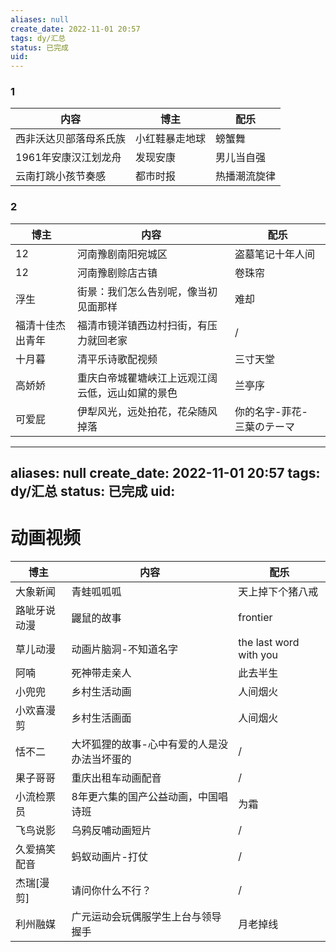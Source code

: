 ```yaml
---
aliases: null
create_date: 2022-11-01 20:57
tags: dy/汇总
status: 已完成
uid: 
---
```



### 1

| 内容 | 博主 | 配乐 |
| --- | --- | --- |
| 西非沃达贝部落母系氏族 | 小红鞋暴走地球 | 螃蟹舞 |
| 1961年安康汉江划龙舟 | 发现安康 | 男儿当自强 |
| 云南打跳小孩节奏感 | 都市时报 | 热播潮流旋律 |

### 2

| 博主 | 内容 | 配乐 |
| --- | --- | --- |
| 12 | 河南豫剧南阳宛城区 | 盗墓笔记十年人间 |
| 12 | 河南豫剧赊店古镇 | 卷珠帘 |
| 浮生 | 街景：我们怎么告别呢，像当初见面那样 | 难却 |
| 福清十佳杰出青年 | 福清市镜洋镇西边村扫街，有压力就回老家 | / |
| 十月暮 | 清平乐诗歌配视频 | 三寸天堂 |
| 高娇娇 | 重庆白帝城瞿塘峡江上远观江阔云低，远山如黛的景色 | 兰亭序 |
| 可爱屁 | 伊犁风光，远处拍花，花朵随风掉落 | 你的名字-菲花- 三葉のテーマ |

---
aliases: null
create_date: 2022-11-01 20:57
tags: dy/汇总
status: 已完成 
uid: 
---

# 动画视频

| 博主 | 内容 | 配乐 |
| --- | --- | --- |
| 大象新闻 | 青蛙呱呱呱 | 天上掉下个猪八戒 |
| 路呲牙说动漫 | 鼹鼠的故事 | frontier |
| 草儿动漫 | 动画片脑洞-不知道名字 | the last word with you |
| 阿喃 | 死神带走亲人 | 此去半生  |
| 小兜兜 | 乡村生活动画 | 人间烟火 |
| 小欢喜漫剪 | 乡村生活画面 | 人间烟火 |
| 恬不二 | 大坏狐狸的故事-心中有爱的人是没办法当坏蛋的 | / |
| 果子哥哥 | 重庆出租车动画配音 | / |
| 小流检票员 | 8年更六集的国产公益动画，中国唱诗班 | 为霜 |
| 飞鸟说影 | 乌鸦反哺动画短片 | / |
| 久爱搞笑配音 | 蚂蚁动画片-打仗 | / |
| 杰瑞[漫剪] | 请问你什么不行？ | / |
| 利州融媒 | 广元运动会玩偶服学生上台与领导握手 | 月老掉线 |